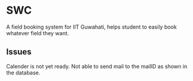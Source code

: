 # SWC
A field booking system for IIT Guwahati, helps student to easily book whatever field they want.


## Issues
Calender is not yet ready.
Not able to send mail to the mailID as shown in the database.
